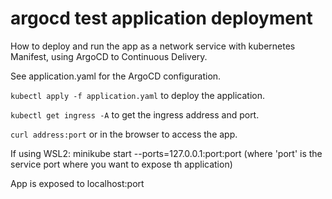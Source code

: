 # argocd test application deployment
How to deploy and run the app as a network service with kubernetes Manifest, using ArgoCD to Continuous Delivery.

See application.yaml for the ArgoCD configuration.

`kubectl apply -f application.yaml` to deploy the application.

`kubectl get ingress -A` to get the ingress address and port.

`curl address:port` or in the browser to access the app.

If using WSL2: minikube start --ports=127.0.0.1:port:port (where 'port' is the service port where you want to expose th application)

App is exposed to localhost:port
